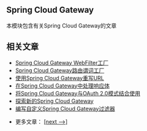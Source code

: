 ## Spring Cloud Gateway

本模块包含有关Spring Cloud Gateway的文章

## 相关文章

+ [Spring Cloud Gateway WebFilter工厂](http://tu-yucheng.github.io/springcloud/2023/05/13/spring-cloud-gateway-webfilter-factories.html)
+ [Spring Cloud Gateway路由谓词工厂](http://tu-yucheng.github.io/springcloud/2023/05/13/spring-cloud-gateway-routing-predicate-factories.html)
+ [使用Spring Cloud Gateway重写URL](http://tu-yucheng.github.io/springcloud/2023/05/13/spring-cloud-gateway-url-rewriting.html)
+ [在Spring Cloud Gateway中处理响应体](http://tu-yucheng.github.io/springcloud/2023/05/13/spring-cloud-gateway-response-body.html)
+ [将Spring Cloud Gateway与OAuth 2.0模式结合使用](http://tu-yucheng.github.io/springcloud/2023/05/13/spring-cloud-gateway-oauth2.html)
+ [探索新的Spring Cloud Gateway](http://tu-yucheng.github.io/springcloud/2023/05/13/spring-cloud-gateway.html)
+ [编写自定义Spring Cloud Gateway过滤器](http://tu-yucheng.github.io/springcloud/2023/05/13/spring-cloud-custom-gateway-filters.html)

- 更多文章： [[next -->]](../spring-cloud-gateway-2/README.md)